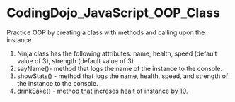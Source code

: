 # CodingDojo_JavaScript_OOP_Class
Practice OOP by creating a class with methods and calling upon the instance

1. Ninja class has the following attributes: name, health, speed (default value of 3), strength (default value of 3).
2. sayName()- method that logs the name of the instance to the console.
3. showStats() - method that logs the name, health, speed, and strength of the instance to the console. 
4. drinkSake() - method that increses healt of instance by 10. 
